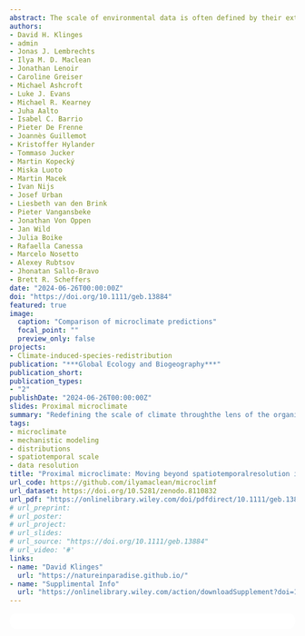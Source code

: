 ```yaml
---
abstract: The scale of environmental data is often defined by their extent (spatial area,temporal duration) and resolution (grain size, temporal interval). Although describing climate data scale via these terms is appropriate for most meteorological applications,for ecology and biogeography, climate data of the same spatiotemporal resolution and extent may differ in their relevance to an organism. Here, we propose that climate proximity, or how well climate data represent the actual conditions that an organismis exposed to, is more important for ecological realism than the spatiotemporal resolution of the climate data.
authors:
- David H. Klinges
- admin
- Jonas J. Lembrechts
- Ilya M. D. Maclean
- Jonathan Lenoir
- Caroline Greiser
- Michael Ashcroft
- Luke J. Evans
- Michael R. Kearney
- Juha Aalto
- Isabel C. Barrio
- Pieter De Frenne
- Joannès Guillemot
- Kristoffer Hylander
- Tommaso Jucker
- Martin Kopecký
- Miska Luoto
- Martin Macek
- Ivan Nijs
- Josef Urban
- Liesbeth van den Brink
- Pieter Vangansbeke
- Jonathan Von Oppen
- Jan Wild
- Julia Boike
- Rafaella Canessa
- Marcelo Nosetto
- Alexey Rubtsov
- Jhonatan Sallo-Bravo
- Brett R. Scheffers
date: "2024-06-26T00:00:00Z"
doi: "https://doi.org/10.1111/geb.13884"
featured: true
image:
  caption: "Comparison of microclimate predictions"
  focal_point: ""
  preview_only: false
projects:
- Climate-induced-species-redistribution
publication: "***Global Ecology and Biogeography***"
publication_short:
publication_types:
- "2"
publishDate: "2024-06-26T00:00:00Z"
slides: Proximal microclimate
summary: "Redefining the scale of climate throughthe lens of the organism itself helps reveal mechanisms underlying how climateshapes ecological systems."
tags:
- microclimate
- mechanistic modeling
- distributions
- spatiotemporal scale
- data resolution
title: "Proximal microclimate: Moving beyond spatiotemporalresolution improves ecological predictions"
url_code: https://github.com/ilyamaclean/microclimf
url_dataset: https://doi.org/10.5281/zenodo.8110832
url_pdf: "https://onlinelibrary.wiley.com/doi/pdfdirect/10.1111/geb.13884?download=true"
# url_preprint: 
# url_poster: 
# url_project: 
# url_slides: 
# url_source: "https://doi.org/10.1111/geb.13884"
# url_video: '#'
links:
- name: "David Klinges"
  url: "https://natureinparadise.github.io/"
- name: "Supplimental Info"
  url: "https://onlinelibrary.wiley.com/action/downloadSupplement?doi=10.1111%2Fgeb.13884&file=geb13884-sup-0001-Supinfo.docx"
---
```



<html>
  <style>
    section {
        background: white;
        color: black;
        border-radius: 1em;
        padding: 1em;
        left: 50% }
    #inner {
        display: inline-block;
        display: flex;
        align-items: center;
        justify-content: center }
  </style>
  <section>
    <div id="inner">
      <script type='text/javascript' src='https://d1bxh8uas1mnw7.cloudfront.net/assets/embed.js'></script>
        <span style="float:left"; 
          class="__dimensions_badge_embed__" 
          data-doi="10.1111/geb.13884" 
          data-hide-zero-citations="true" 
          data-legend="always">
        </span>
      <script async src="https://badge.dimensions.ai/badge.js" charset="utf-8"></script>
        <div  style="float:right"; 
          data-link-target="_blank" 
          data-badge-details="right" 
          data-badge-type="medium-donut"
          data-doi="10.1111/geb.13884"   
          data-condensed="true" 
          data-hide-no-mentions="true" 
          class="altmetric-embed">
        </div>
  </section>
